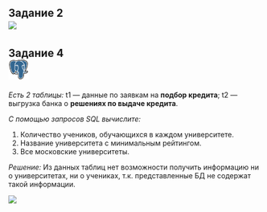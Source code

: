 **Задание 2** <div> <img src="https://media0.giphy.com/media/3oEduHMN7pshESmP5e/giphy.gif?cid=ecf05e47e8zbqkjq82msee5v9tyouy067h8flz20nz3s4tqg&ep=v1_gifs_search&rid=giphy.gif&ct=g" width="40"/> </div>
--------------

**Задание 4** <div> <img src="https://raw.githubusercontent.com/devicons/devicon/55609aa5bd817ff167afce0d965585c92040787a/icons/postgresql/postgresql-original.svg" width="40" align="next"/> </div>
-------------
*Есть 2 таблицы:*
t1 — данные по заявкам на **подбор кредита**;
t2 — выгрузка банка о **решениях по выдаче кредита**.

*С помощью запросов SQL вычислите:*
1. Количество учеников, обучающихся в каждом университете.
2. Название университета с минимальным рейтингом.
3. Все московские университеты.

*Решение:*
Из данных таблиц нет возможности получить информацию ни о университетах, ни о учениках, т.к. представленные БД не содержат такой информации.
<div> <img src="https://media2.giphy.com/media/ZqlvCTNHpqrio/giphy.gif?cid=ecf05e47v9dyqxmat8c98zczyk3jvfwji73xmmqa6s9s7jvh&ep=v1_gifs_search&rid=giphy.gif&ct=g" width="150" align="left"/> </div> 
